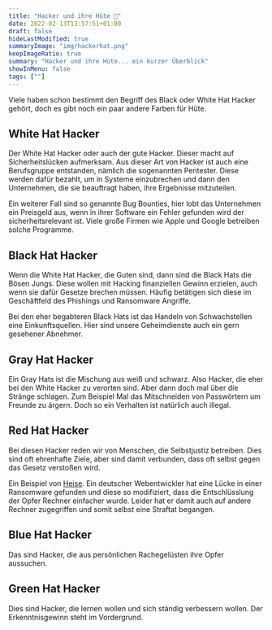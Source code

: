 ```yaml
---
title: "Hacker und ihre Hüte 🎩"
date: 2022-02-13T13:57:51+01:00
draft: false
hideLastModified: true
summaryImage: "img/hackerhat.png"
keepImageRatio: true
summary: "Hacker und ihre Hüte... ein kurzer Überblick"
showInMenu: false
tags: [""]
---
```


Viele haben schon bestimmt den Begriff des Black oder White Hat Hacker gehört, doch es gibt noch ein paar andere Farben für Hüte.

## White Hat Hacker
Der White Hat Hacker oder auch der gute Hacker. Dieser macht auf Sicherheitslücken aufmerksam.
Aus dieser Art von Hacker ist auch eine Berufsgruppe entstanden, nämlich die sogenannten Pentester.
Diese werden dafür bezahlt, um in Systeme einzubrechen und dann den Unternehmen, die sie beauftragt haben, ihre Ergebnisse mitzuteilen.

Ein weiterer Fall sind so genannte Bug Bounties, hier lobt das Unternehmen ein Preisgeld aus, wenn in ihrer Software ein Fehler gefunden wird der sicherheitsrelevant ist.
Viele große Firmen wie Apple und Google betreiben solche Programme.

## Black Hat Hacker
Wenn die White Hat Hacker, die Guten sind, dann sind die Black Hats die Bösen Jungs.
Diese wollen mit Hacking finanziellen Gewinn erzielen, auch wenn sie dafür Gesetze brechen müssen.
Häufig betätigen sich diese im Geschäftfeld des Phishings und Ransomware Angriffe.

Bei den eher begabteren Black Hats ist das Handeln von Schwachstellen eine Einkunftsquellen.
Hier sind unsere Geheimdienste auch ein gern gesehener Abnehmer.

## Gray Hat Hacker
Ein Gray Hats ist die Mischung aus weiß und schwarz. Also Hacker, die eher bei den White Hacker zu verorten sind.
Aber dann doch mal über die Stränge schlagen. Zum Beispiel Mal das Mitschneiden von Passwörtern um Freunde zu ärgern.
Doch so ein Verhalten ist natürlich auch illegal.

## Red Hat Hacker
Bei diesen Hacker reden wir von Menschen, die Selbstjustiz betreiben.
Dies sind oft ehrenhafte Ziele, aber sind damit verbunden, dass oft selbst gegen das Gesetz verstoßen wird.

Ein Beispiel von [Heise](https://www.heise.de/security/meldung/Zurueckgehackt-Deutscher-Webentwickler-wehrt-sich-gegen-Ransomware-4551187.html).
Ein deutscher Webentwickler hat eine Lücke in einer Ransomware gefunden und diese so modifiziert, dass die Entschlüsslung der Opfer Rechner einfacher wurde.
Leider hat er damit auch auf andere Rechner zugegriffen und somit selbst eine Straftat begangen.

## Blue Hat Hacker
Das sind Hacker, die aus persönlichen Rachegelüsten ihre Opfer aussuchen. 

## Green Hat Hacker
Dies sind Hacker, die lernen wollen und sich ständig verbessern wollen.
Der Erkenntnisgewinn steht im Vordergrund.